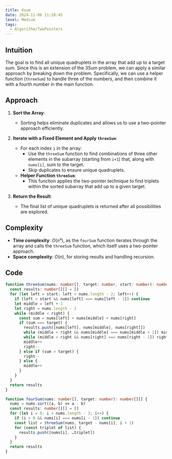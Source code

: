 ```yaml
---
title: 4sum
date: 2024-11-06 11:28:45
level: Medium
tags:  
  - Algorithm/TwoPointers
---
```


## Intuition

The goal is to find all unique quadruplets in the array that add up to a target sum. Since this is an extension of the 3Sum problem, we can apply a similar approach by breaking down the problem. Specifically, we can use a helper function (`threeSum`) to handle three of the numbers, and then combine it with a fourth number in the main function.

## Approach

1. **Sort the Array**:
   - Sorting helps eliminate duplicates and allows us to use a two-pointer approach efficiently.

2. **Iterate with a Fixed Element and Apply `threeSum`**:
   - For each index `i` in the array:
	 - Use the `threeSum` function to find combinations of three other elements in the subarray (starting from `i+1`) that, along with `nums[i]`, sum to the target.
	 - Skip duplicates to ensure unique quadruplets.
   - **Helper Function `threeSum`**:
	 - This function applies the two-pointer technique to find triplets within the sorted subarray that add up to a given target.

3. **Return the Result**:
   - The final list of unique quadruplets is returned after all possibilities are explored.

## Complexity

- **Time complexity**: $O(n³)$, as the `fourSum` function iterates through the array and calls the `threeSum` function, which itself uses a two-pointer approach.
- **Space complexity**: $O(n)$, for storing results and handling recursion.

## Code

```ts
function threeSum(nums: number[], target: number, start: number): number[][] {
  const results: number[][] = []
  for (let left = start; left < nums.length - 2; left++) {
    if (left > start && nums[left] === nums[left - 1]) continue
    let middle = left + 1
    let right = nums.length - 1
    while (middle < right) {
      const sum = nums[left] + nums[middle] + nums[right]
      if (sum === target) {
        results.push([nums[left], nums[middle], nums[right]])
        while (middle < right && nums[middle] === nums[middle + 1]) middle++
        while (middle < right && nums[right] === nums[right - 1]) right--
        middle++
        right--
      } else if (sum > target) {
        right--
      } else {
        middle++
      }
    }
  }
  return results
}

function fourSum(nums: number[], target: number): number[][] {
  nums = nums.sort((a, b) => a - b)
  const results: number[][] = []
  for (let i = 0; i < nums.length - 3; i++) {
    if (i > 0 && nums[i] === nums[i - 1]) continue
    const list = threeSum(nums, target - nums[i], i + 1)
    for (const triplet of list) {
      results.push([nums[i], …triplet])
    }
  }
  return results
}
```
